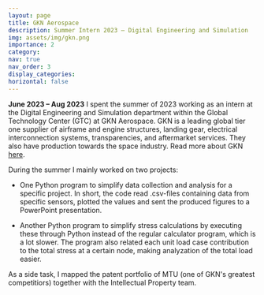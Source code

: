 ```yaml
---
layout: page
title: GKN Aerospace 
description: Summer Intern 2023 – Digital Engineering and Simulation
img: assets/img/gkn.png
importance: 2
category:
nav: true
nav_order: 3
display_categories:
horizontal: false
---
```

<!-- markdownlint-disable MD033 -->
**June 2023 – Aug 2023**
I spent the summer of 2023 working as an intern at the Digital Engineering and Simulation department within the Global Technology Center (GTC) at GKN Aerospace. GKN is a leading global tier one supplier of airframe and engine structures, landing gear, electrical interconnection systems, transparencies, and aftermarket services. They also have production towards the space industry. Read more about GKN [here](https://www.gknaerospace.com/about-us/).

During the summer I mainly worked on two projects:

- One Python program to simplify data collection and analysis for a specific project. In short, the code read .csv-files containing data from specific sensors, plotted the values and sent the produced figures to a PowerPoint presentation.

- Another Python program to simplify stress calculations by executing these through Python instead of the regular calculator program, which is a lot slower. The program also related each unit load case contribution to the total stress at a certain node, making analyzation of the total load easier.

As a side task, I mapped the patent portfolio of MTU (one of GKN's greatest competitiors) together with the Intellectual Property team.
